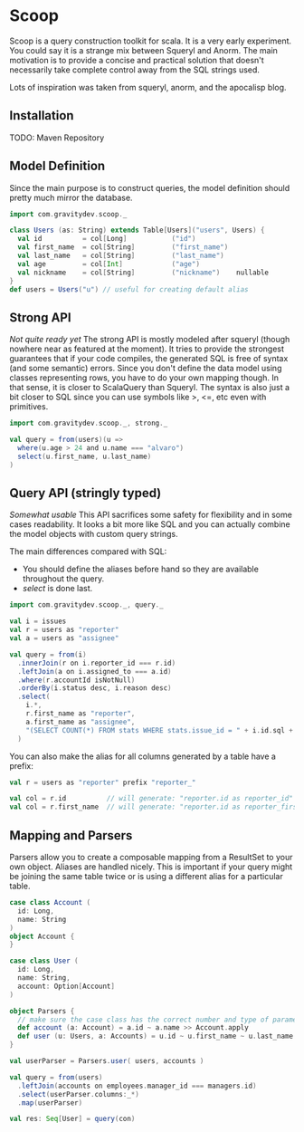 Scoop
=====

Scoop is a query construction toolkit for scala. It is a very early experiment. You could say it is a strange mix between Squeryl and Anorm.
The main motivation is to provide a concise and practical solution that doesn't necessarily take complete control away from the SQL strings used. 

Lots of inspiration was taken from squeryl, anorm, and the apocalisp blog.

Installation
------------

TODO: Maven Repository

Model Definition
----------------

Since the main purpose is to construct queries, the model definition should pretty much mirror the database.

```scala
import com.gravitydev.scoop._

class Users (as: String) extends Table[Users]("users", Users) {
  val id          = col[Long]           ("id")
  val first_name  = col[String]         ("first_name")
  val last_name   = col[String]         ("last_name")
  val age         = col[Int]            ("age")
  val nickname    = col[String]         ("nickname")    nullable
}
def users = Users("u") // useful for creating default alias
```

Strong API
----------

*Not quite ready yet* The strong API is mostly modeled after squeryl (though nowhere near as featured at the moment).
It tries to provide the strongest guarantees that if your code compiles, the generated SQL is free of syntax (and some semantic) errors. 
Since you don't define the data model using classes representing rows, you have to do your own mapping though. In that sense, it is closer to ScalaQuery than Squeryl.
The syntax is also just a bit closer to SQL since you can use symbols like >, <=, etc even with primitives.

```scala
import com.gravitydev.scoop._, strong._

val query = from(users)(u => 
  where(u.age > 24 and u.name === "alvaro")
  select(u.first_name, u.last_name)
)
```

Query API (stringly typed)
--------------------------

*Somewhat usable* This API sacrifices some safety for flexibility and in some cases readability. It looks a bit more like SQL and you can 
actually combine the model objects with custom query strings.

The main differences compared with SQL:
 * You should define the aliases before hand so they are available throughout the query.
 * *select* is done last.

```scala
import com.gravitydev.scoop._, query._

val i = issues
val r = users as "reporter"
val a = users as "assignee"

val query = from(i)
  .innerJoin(r on i.reporter_id === r.id)
  .leftJoin(a on i.assigned_to === a.id)
  .where(r.accountId isNotNull)
  .orderBy(i.status desc, i.reason desc)
  .select(
    i.*, 
    r.first_name as "reporter", 
    a.first_name as "assignee", 
    "(SELECT COUNT(*) FROM stats WHERE stats.issue_id = " + i.id.sql + ") as total_stats"
  )
```

You can also make the alias for all columns generated by a table have a prefix:

```scala
val r = users as "reporter" prefix "reporter_"

val col = r.id          // will generate: "reporter.id as reporter_id"
val col = r.first_name  // will generate: "reporter.id as reporter_first_name"
```

Mapping and Parsers
-------------------

Parsers allow you to create a composable mapping from a ResultSet to your own object. Aliases are handled nicely. 
This is important if your query might be joining the same table twice or is using a different alias for a particular table.

```scala
case class Account (
  id: Long,
  name: String
)
object Account {
}

case class User (
  id: Long,
  name: String,
  account: Option[Account]
)

object Parsers {
  // make sure the case class has the correct number and type of parameters
  def account (a: Account) = a.id ~ a.name >> Account.apply
  def user (u: Users, a: Accounts) = u.id ~ u.first_name ~ u.last_name ~ opt(Accounts.parsers(a)) >> User.apply
}

val userParser = Parsers.user( users, accounts )

val query = from(users)
  .leftJoin(accounts on employees.manager_id === managers.id)
  .select(userParser.columns:_*)
  .map(userParser)

val res: Seq[User] = query(con) 
```

